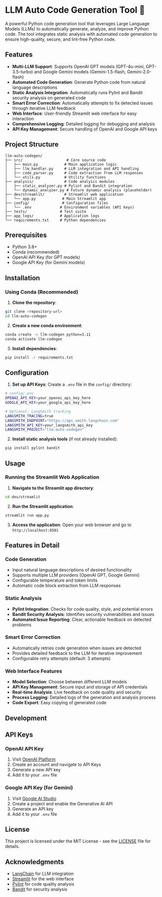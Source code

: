 # LLM Auto Code Generation Tool 🐍

A powerful Python code generation tool that leverages Large Language Models (LLMs) to automatically generate, analyze, and improve Python code. The tool integrates static analysis with automated code generation to ensure high-quality, secure, and lint-free Python code.

## Features

- **Multi-LLM Support**: Supports OpenAI GPT models (GPT-4o-mini, GPT-3.5-turbo) and Google Gemini models (Gemini-1.5-flash, Gemini-2.0-flash)
- **Automated Code Generation**: Generate Python code from natural language descriptions
- **Static Analysis Integration**: Automatically runs Pylint and Bandit security analysis on generated code
- **Smart Error Correction**: Automatically attempts to fix detected issues through iterative LLM feedback
- **Web Interface**: User-friendly Streamlit web interface for easy interaction
- **Comprehensive Logging**: Detailed logging for debugging and analysis
- **API Key Management**: Secure handling of OpenAI and Google API keys

## Project Structure

```
llm-auto-codegen/
├── src/                    # Core source code
│   ├── main.py            # Main application logic
│   ├── llm_handler.py     # LLM integration and API handling
│   ├── code_parser.py     # Code extraction from LLM responses
│   └── utils.py           # Utility functions
├── analysis/              # Code analysis modules
│   ├── static_analyzer.py # Pylint and Bandit integration
│   └── dynamic_analyzer.py # Future dynamic analysis (placeholder)
├── dev/streamlit/         # Streamlit web application
│   └── app.py            # Main Streamlit app
├── config/               # Configuration files
│   └── .env             # Environment variables (API keys)
├── tests/               # Test suite
├── app_logs/            # Application logs
└── requirements.txt     # Python dependencies
```

## Prerequisites

- Python 3.8+ 
- Conda (recommended) 
- OpenAI API Key (for GPT models)
- Google API Key (for Gemini models)

## Installation

### Using Conda (Recommended)

1. **Clone the repository**:
```bash
git clone <repository-url>
cd llm-auto-codegen
```

2. **Create a new conda environment**:
```bash
conda create -n llm-codegen python=3.11
conda activate llm-codegen
```

3. **Install dependencies**:
```bash
pip install -r requirements.txt
```


## Configuration

1. **Set up API Keys**:
Create a `.env` file in the `config/` directory:
```bash
# config/.env
OPENAI_API_KEY=your_openai_api_key_here
GOOGLE_API_KEY=your_google_api_key_here

# Optional: LangSmith tracking
LANGSMITH_TRACING=true
LANGSMITH_ENDPOINT="https://api.smith.langchain.com"
LANGSMITH_API_KEY=your_langsmith_api_key
LANGSMITH_PROJECT="llm-auto-codegen"
```

2. **Install static analysis tools** (if not already installed):
```bash
pip install pylint bandit
```

## Usage

### Running the Streamlit Web Application

1. **Navigate to the Streamlit app directory**:
```bash
cd dev/streamlit
```

2. **Run the Streamlit application**:
```bash
streamlit run app.py
```

3. **Access the application**:
Open your web browser and go to `http://localhost:8501`


## Features in Detail

### Code Generation
- Input natural language descriptions of desired functionality
- Supports multiple LLM providers (OpenAI GPT, Google Gemini)
- Configurable temperature and token limits
- Automatic code block extraction from LLM responses

### Static Analysis
- **Pylint Integration**: Checks for code quality, style, and potential errors
- **Bandit Security Analysis**: Identifies security vulnerabilities and issues
- **Automated Issue Reporting**: Clear, actionable feedback on detected problems

### Smart Error Correction
- Automatically retries code generation when issues are detected
- Provides detailed feedback to the LLM for iterative improvement
- Configurable retry attempts (default: 3 attempts)

### Web Interface Features
- **Model Selection**: Choose between different LLM models
- **API Key Management**: Secure input and storage of API credentials
- **Real-time Analysis**: Live feedback on code quality and security
- **Process Logging**: Detailed logs of the generation and analysis process
- **Code Export**: Easy copying of generated code

## Development


## API Keys

### OpenAI API Key
1. Visit [OpenAI Platform](https://platform.openai.com/)
2. Create an account and navigate to API Keys
3. Generate a new API key
4. Add it to your `.env` file

### Google API Key (for Gemini)
1. Visit [Google AI Studio](https://aistudio.google.com/)
2. Create a project and enable the Generative AI API
3. Generate an API key
4. Add it to your `.env` file

## License

This project is licensed under the MIT License - see the [LICENSE](LICENSE) file for details.

## Acknowledgments

- [LangChain](https://langchain.com/) for LLM integration
- [Streamlit](https://streamlit.io/) for the web interface
- [Pylint](https://pylint.org/) for code quality analysis
- [Bandit](https://bandit.readthedocs.io/) for security analysis